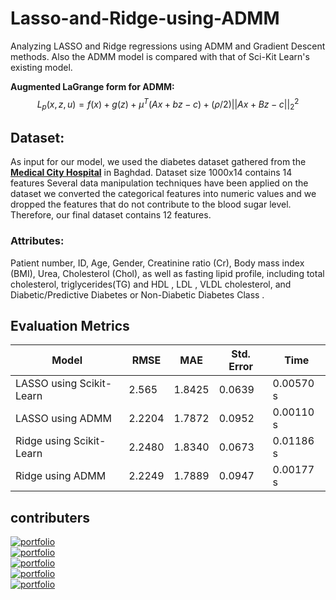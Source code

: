 # Lasso-and-Ridge-using-ADMM
Analyzing LASSO and Ridge regressions using ADMM and Gradient Descent methods. Also the ADMM model is compared with that of Sci-Kit Learn's existing model. 

**Augmented LaGrange form for ADMM:**
$$L_p(x,z,u) = f(x) + g(z) + \mu^{T}(Ax+bz-c) + (\rho/2) ||Ax+Bz-c||^{2}_2$$

## Dataset:
As input for our model, we used the diabetes dataset gathered from the  [**Medical City Hospital**](https://data.mendeley.com/datasets/wj9rwkp9c2/1) in Baghdad. Dataset size 1000x14 contains 14 features Several data manipulation techniques have been applied on the dataset we converted the categorical features into numeric values and we dropped the  features that do not contribute to the blood sugar level. Therefore, our final dataset contains 12 features.

### Attributes: 
Patient number, ID, Age, Gender, Creatinine ratio (Cr), Body mass index (BMI), Urea, Cholesterol (Chol), as well as fasting lipid profile, including total cholesterol, triglycerides(TG) and HDL , LDL , VLDL cholesterol, and Diabetic/Predictive Diabetes or Non-Diabetic Diabetes Class .

## Evaluation Metrics
| Model  | RMSE | MAE | Std. Error | Time |
| ------------- | ------------- | ------------- | ------------- | ------------- |
| LASSO using Scikit-Learn  | 2.565  |  1.8425  | 0.0639 |  0.00570 s |
| LASSO using ADMM  |  2.2204 | 1.7872 | 0.0952 | 0.00110 s |
| Ridge using Scikit-Learn |  2.2480 | 1.8340 | 0.0673 | 0.01186 s |
| Ridge using ADMM |  2.2249 | 1.7889 | 0.0947 | 0.00177 s |

## contributers
[![portfolio](https://img.shields.io/badge/Yashwanth_Kiran-800?style=for-the-badge)](https://github.com/iyashk)<br>
[![portfolio](https://img.shields.io/badge/Koganti_Sri_Sai_Harshith-072F5F?style=for-the-badge)](https://github.com/kssh18)<br>
[![portfolio](https://img.shields.io/badge/Likhit_Kalla-E23?style=for-the-badge&logo=Codepen)](https://github.com/likhitkalla)<br>
[![portfolio](https://img.shields.io/badge/Sreepriya_S-F08080?style=for-the-badge&logo=Flathub)](https://github.com/SREEPRIYA-S)<br>
[![portfolio](https://img.shields.io/badge/E_Annapoorna-000?style=for-the-badge&logo=Codereview)](https://github.com/annuss5)<br>
